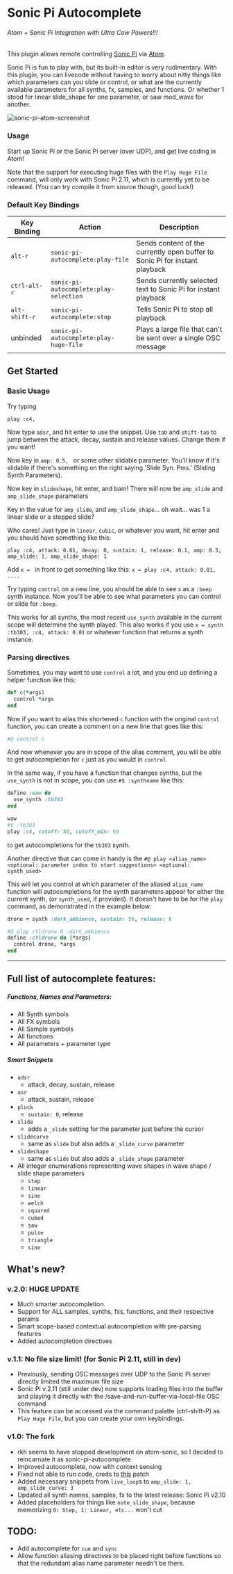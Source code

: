 # Sonic Pi Autocomplete
###### Atom + Sonic Pi Integration with Ultra Cow Powers!!!

This plugin allows remote controlling [Sonic Pi](http://sonic-pi.net/) via [Atom](https://atom.io/).

Sonic Pi is fun to play with, but its built-in editor is very rudimentary.
With this plugin, you can livecode without having to worry about nitty things like which parameters can you slide or control, or what are the currently available parameters for all synths, fx, samples, and functions. Or whether 1 stood for linear slide_shape for one parameter, or saw mod_wave for another.

![sonic-pi-atom-screenshot](https://raw.githubusercontent.com/euwbah/sonic-pi-autocomplete/master/screenshot.png)

### Usage

Start up Sonic Pi or the Sonic Pi server (over UDP), and get live coding in Atom!

Note that the support for executing huge files with the `Play Huge File` command,
will only work with Sonic Pi 2.11, which is currently yet to be released.
(You can try compile it from source though, good luck!)

### Default Key Bindings

 Key Binding  | Action                      | Description
--------------|-----------------------------|-----------------
 `alt-r`      | `sonic-pi-autocomplete:play-file`      | Sends content of the currently open buffer to Sonic Pi for instant playback
 `ctrl-alt-r` | `sonic-pi-autocomplete:play-selection` | Sends currently selected text to Sonic Pi for instant playback
 `alt-shift-r`| `sonic-pi-autocomplete:stop`           | Tells Sonic Pi to stop all playback
 unbinded     | `sonic-pi-autocomplete:play-huge-file` | Plays a large file that can't be sent over a single OSC message



## Get Started

### Basic Usage

Try typing

```
play :c4,
```

Now type `adsr`, and hit enter to use the snippet.
Use `tab` and `shift-tab` to jump between the attack, decay, sustain and release values. Change them if you want!

Now key in `amp: 0.5, ` or some other slidable parameter. You'll know if it's slidable if
there's something on the right saying 'Slide Syn. Pms.' (Sliding Synth Parameters).

Now key in `slideshape`, hit enter, and bam! There will now be `amp_slide` and `amp_slide_shape` parameters

Key in the value for `amp_slide`, and `amp_slide_shape`... oh wait... was 1 a linear slide or a stepped slide?

Who cares! Just type in `linear`, `cubic`, or whatever you want, hit enter and you should have something like this:

```
play :c4, attack: 0.01, decay: 0, sustain: 1, release: 0.1, amp: 0.5, amp_slide: 1, amp_slide_shape: 1
```

Add `x = ` in front to get something like this: `x = play :c4, attack: 0.01, ....`

Try typing `control` on a new line, you should be able to see `x` as a `:beep` synth instance. Now you'll be able to see what parameters you can control or slide for `:beep`.

This works for all synths, the most recent `use_synth` available in the current scope will determine the synth played. This also works if you use `x = synth :tb303, :c4, attack: 0.01` or whatever function that returns a synth instance.

### Parsing directives

Sometimes, you may want to use `control` a lot, and you end up defining a helper function like this:

```ruby
def c(*args)
  control *args
end
```

Now if you want to alias this shortened `c` function with the original `control` function, you can create a comment on a new line that goes like this:
```ruby
#@ control c
```

And now whenever you are in scope of the alias comment, you will be able to get autocompletion for `c` just as you would in `control`

In the same way, if you have a function that changes synths, but the `use_synth` is not in scope, you can use `#$ :synthname` like this:
```ruby
define :waw do
  use_synth :tb303
end

waw
#$ :tb303
play :c4, cutoff: 80, cutoff_min: 60
```
to get autocompletions for the `tb303` synth.

Another directive that can come in handy is the `#@ play <alias_name> <optional: parameter index to start suggestions> <optional: synth_used>`

This will let you control at which parameter of the aliased `alias_name` function will autocompletions for the synth parameters appear for either the current synth, (or `synth_used`, if provided). It doesn't have to be for the `play` command, as demonstrated in the example below:

```ruby
drone = synth :dark_ambience, sustain: 56, release: 8

#@ play ctldrone 0 :dark_ambience
define :ctldrone do |*args|
  control drone, *args
end

```
-----
## Full list of autocomplete features:
##### Functions, Names and Parameters:
  - All Synth symbols
  - All FX symbols
  - All Sample symbols
  - All functions
  - All parameters + parameter type

##### Smart Snippets
  - `adsr`
    - attack, decay, sustain, release
  - `asr`
    - attack, sustain, release`
  - `pluck`
    - `sustain: 0`, release
  - `slide`
    - adds a `_slide` setting for the parameter just before the cursor
  - `slidecurve`
    - same as `slide` but also adds a `_slide_curve` parameter
  - `slideshape`
    - same as `slide` but also adds a `_slide_shape` parameter
  - All integer enumerations representing wave shapes in wave shape / slide shape parameters
    - `step`
    - `linear`
    - `sine`
    - `welch`
    - `squared`
    - `cubed`
    - `saw`
    - `pulse`
    - `triangle`
    - `sine`

## What's new?

### v.2.0: HUGE UPDATE
  - Much smarter autocompletion.
  - Support for ALL samples, synths, fxs, functions, and their respective params
  - Smart scope-based contextual autocompletion with pre-parsing features
  - Added autocompletion directives

### v.1.1: No file size limit! (for Sonic Pi 2.11, still in dev)
  - Previously, sending OSC messages over UDP to the Sonic Pi server directly limited the maximum file size
  - Sonic Pi v.2.11 (still under dev) now supports loading files into the buffer and playing it directly with the /save-and-run-buffer-via-local-file OSC command
  - This feature can be accessed via the command palatte (ctrl-shift-P) as `Play Huge File`, but you can create your own keybindings.

### v1.0: The fork
  - rkh seems to have stopped development on atom-sonic, so I decided to reincarnate it as sonic-pi-autocomplete
  - Improved autocomplete, now with context sensing
  - Fixed not able to run code, creds to [this](https://github.com/rkh/atom-sonic/compare/master...bengm:master) patch
  - Added necessary snippets from `live_loop`s to `amp_slide: 1, amp_slide_curve: 3`
  - Updated all synth names, samples, fx to the latest release: Sonic Pi v2.10
  - Added placeholders for things like `note_slide_shape`, because memorizing `0: Step, 1: Linear, etc...` won't cut

## TODO:
  - Add autocomplete for `cue` and `sync`
  - Allow function aliasing directives to be placed right before functions so that the redundant alias name parameter needn't be there.
